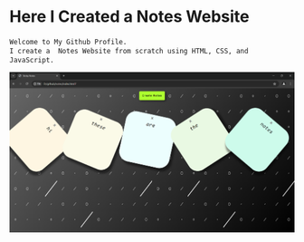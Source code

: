 # Here I Created a Notes Website
```
Welcome to My Github Profile.
I create a  Notes Website from scratch using HTML, CSS, and JavaScript.
```
![image](Preview.png)
